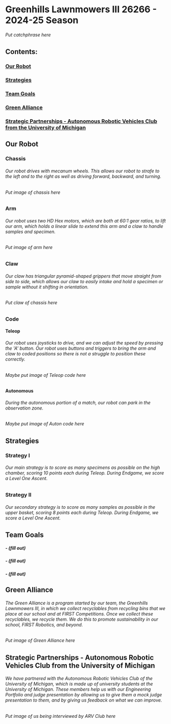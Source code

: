# Greenhills Lawnmowers III 26266 - 2024-25 Season
###### *Put catchphrase here*
## Contents:
### [Our Robot](#our-robot)
### [Strategies](#strategies)
### [Team Goals](#team-goals)
### [Green Alliance](#green-alliance)
### [Strategic Partnerships - Autonomous Robotic Vehicles Club from the University of Michigan](#strategic-partnerships---autonomous-robotic-vehicles-club-from-the-university-of-michigan)
## Our Robot
### Chassis
###### Our robot drives with mecanum wheels. This allows our robot to strafe to the left and to the right as well as driving forward, backward, and turning.
###### *Put image of chassis here*
### Arm
###### Our robot uses two HD Hex motors, which are both at 60:1 gear ratios, to lift our arm, which holds a linear slide to extend this arm and a claw to handle samples and specimen.
###### *Put image of arm here*
### Claw
###### Our claw has triangular pyramid-shaped grippers that move straight from side to side, which allows our claw to easily intake and hold a specimen or sample without it shifting in orientation.
###### *Put claw of chassis here*
### Code
#### Teleop
###### Our robot uses joysticks to drive, and we can adjust the speed by pressing the 'A' button. Our robot uses buttons and triggers to bring the arm and claw to coded positions so there is not a struggle to position these correctly.
###### *Maybe put image of Teleop code here*
#### Autonomous
###### During the autonomous portion of a match, our robot can park in the observation zone.
###### *Maybe put image of Auton code here*
## Strategies
### Strategy I
###### Our main strategy is to score as many specimens as possible on the high chamber, scoring 10 points each during Teleop. During Endgame, we score a Level One Ascent.
### Strategy II
###### Our secondary strategy is to score as many samples as possible in the upper basket, scoring 8 points each during Teleop. During Endgame, we score a Level One Ascent.
## Team Goals
##### - (fill out)
##### - (fill out)
##### - (fill out)
## Green Alliance
###### The Green Alliance is a program started by our team, the Greenhills Lawnmowers III, in which we collect recyclables from recycling bins that we place at our school and at FIRST Competitions. Once we collect these recyclables, we recycle them. We do this to promote sustainability in our school, FIRST Robotics, and beyond.
###### *Put image of Green Alliance here*
## Strategic Partnerships - Autonomous Robotic Vehicles Club from the University of Michigan
###### We have partnered with the Autonomous Robotic Vehicles Club of the University of Michigan, which is made up of university students at the University of Michigan. These members help us with our Engineering Portfolio and judge presentation by allowing us to give them a mock judge presentation to them, and by giving us feedback on what we can improve.
###### *Put image of us being interviewed by ARV Club here*
